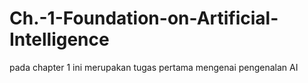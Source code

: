 # Ch.-1-Foundation-on-Artificial-Intelligence
pada chapter 1 ini merupakan tugas pertama mengenai pengenalan AI

